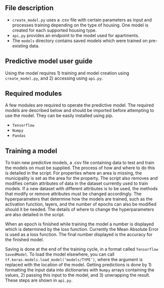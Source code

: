 ## File description

* `create_model.py` uses a .csv file with certain parameters as input and processes training depending on the type of housing. One model is created for each supported housing type.
* `api.py` provides an endpoint to the model used for apartments.
* The `models` directory contains saved models which were trained on pre-existing data.

## Predictive model user guide

Using the model requires 1) training and model creation using `create_model.py`, and 2) accessing using `api.py`.

## Required modules

A few modules are required to operate the predictive model. The required models are described below and should be imported before attempting to use the model. They can be easily installed using pip.

* `Tensorflow`
* `Numpy`
* `Pandas`

## Training a model

To train new predictive models, a .csv file containing data to test and train the models on must be supplied. The process of how and where to do this is detailed in the script. For properties where an area is missing, the municipality is set as the area for the property. The script also removes and modifies certain attributes of data in the dataset currently used to train models. If a new dataset with different attributes is to be used, the methods that modify or remove attributes must be changed accordingly. The hyperparameters that determine how the models are trained, such as the activation function, layers, and the number of epochs can also be modified should it be needed. The details of where to change the hyperparameters are also detailed in the script.

When an epoch is finished while training the model a number is displayed which is determined by the loss function. Currently the Mean Absolute Error is used as a loss function. The final number displayed is the accuracy for the finished model.

Saving is done at the end of the training cycle, in a format called `Tensorflow SavedModel`. To load the model elsewhere, you can call `tf.keras.models.load_model(‘models/TYPE’)`, where the argument is replaced with the location of the model. Getting predictions is done by 1) formatting the input data into dictionaries with `Numpy` arrays containing the values, 2) passing this input to the model, and 3) unwrapping the result. These steps are shown in `api.py`.
